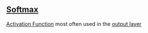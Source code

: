 ## [Softmax](#softmax)

[Activation Function](#activation-function) most often used in the [output layer](#output-layer)